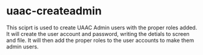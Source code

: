 # uaac-createadmin
This sciprt is used to create UAAC Admin users with the proper roles added.
It will create the user account and password, writing the detials to screen and file.
It will then add the proper roles to the user accounts to make them admin users.
